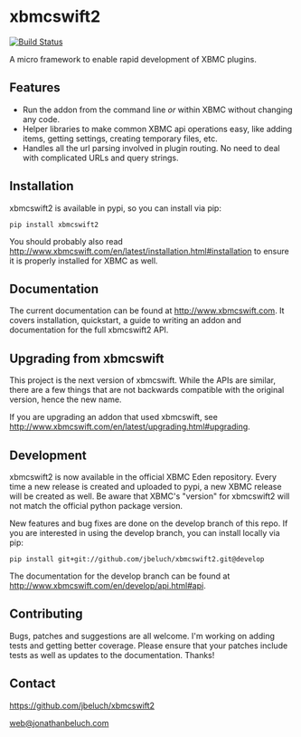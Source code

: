 xbmcswift2
==========

[![Build Status](https://secure.travis-ci.org/jbeluch/xbmcswift2.png)](http://travis-ci.org/jbeluch/xbmcswift2)

A micro framework to enable rapid development of XBMC plugins.


## Features
* Run the addon from the command line *or* within XBMC without changing any
  code.
* Helper libraries to make common XBMC api operations easy, like adding items,
  getting settings, creating temporary files, etc.
* Handles all the url parsing involved in plugin routing. No need to deal with
  complicated URLs and query strings.

## Installation

xbmcswift2 is available in pypi, so you can install via pip:

    pip install xbmcswift2

You should probably also read
http://www.xbmcswift.com/en/latest/installation.html#installation to ensure it
is properly installed for XBMC as well.

## Documentation

The current documentation can be found at http://www.xbmcswift.com. It covers
installation, quickstart, a guide to writing an addon and documentation for the
full xbmcswift2 API.

## Upgrading from xbmcswift

This project is the next version of xbmcswift. While the APIs are similar,
there are a few things that are not backwards compatible with the original
version, hence the new name.

If you are upgrading an addon that used xbmcswift, see
http://www.xbmcswift.com/en/latest/upgrading.html#upgrading.

## Development

xbmcswift2 is now available in the official XBMC Eden repository. Every time a
new release is created and uploaded to pypi, a new XBMC release will be created
as well. Be aware that XBMC's "version" for xbmcswift2 will not match the
official python package version.

New features and bug fixes are done on the develop branch of this repo. If you
are interested in using the develop branch, you can install locally via pip:

    pip install git+git://github.com/jbeluch/xbmcswift2.git@develop

The documentation for the develop branch can be found at
http://www.xbmcswift.com/en/develop/api.html#api.

## Contributing

Bugs, patches and suggestions are all welcome. I'm working on adding tests and
getting better coverage. Please ensure that your patches include tests as well
as updates to the documentation. Thanks!

## Contact

https://github.com/jbeluch/xbmcswift2

web@jonathanbeluch.com
